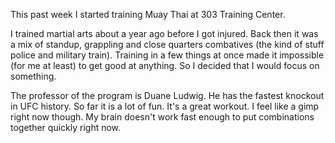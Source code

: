 This past week I started training Muay Thai at 303 Training Center.


I trained martial arts about a year ago before I got injured.  Back
then it was a mix of standup, grappling and close quarters combatives
(the kind of stuff police and military train).  Training in a few
things at once made it impossible (for me at least) to get good at
anything.  So I decided that I would focus on something.


The professor of the program is Duane Ludwig.  He has the fastest
knockout in UFC history.  So far it is a lot of fun.  It's a great
workout.  I feel like a gimp right now though.  My brain doesn't 
work fast enough to put combinations together quickly right now.

